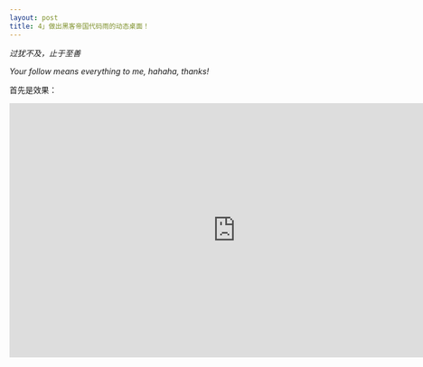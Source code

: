 ```yaml
---
layout: post
title: 4」做出黑客帝国代码雨的动态桌面！
---
```


*过犹不及，止于至善*

*Your follow means everything to me, hahaha, thanks!*

首先是效果：

<iframe 
    height=450 
    width=800 
    src="https://github.com/wangyuhu/wangyuhu.github.io/blob/master/images/new.mov" 
    frameborder=0 
    allowfullscreen>
</iframe>